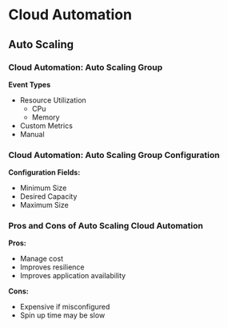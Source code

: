 # Cloud Automation

## Auto Scaling

### Cloud Automation: Auto Scaling Group

**Event Types**

* Resource Utilization
    * CPu
    * Memory
* Custom Metrics
* Manual

### Cloud Automation: Auto Scaling Group Configuration

**Configuration Fields:**

* Minimum Size
* Desired Capacity
* Maximum Size

### Pros and Cons of Auto Scaling Cloud Automation

**Pros:**

* Manage cost
* Improves resilience
* Improves application availability

**Cons:**

* Expensive if misconfigured
* Spin up time may be slow
